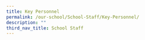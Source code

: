 ```yaml
---
title: Key Personnel
permalink: /our-school/School-Staff/Key-Personnel/
description: ""
third_nav_title: School Staff
---
```

